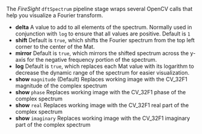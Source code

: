 The _FireSight_ `dftSpectrum` pipeline stage wraps several OpenCV calls that help you visualize a Fourier transform.

* **delta** A value to add to all elements of the spectrum. Normally used in conjunction with `log` to ensure that all values are positive. Default is `1`
* **shift** Default is `true`, which shifts the Fourier spectrum from the top left corner to the center of the Mat.
* **mirror** Default is `true`, which mirrors the shifted spectrum across the y-axis for the negative frequency portion of the spectrum.
* **log** Default is `true`, which replaces each Mat value with its logarithm to decrease the dynamic range of the spectrum for easier visualization.
* **show** `magnitude` (Default) Replaces working image with the CV_32F1 magnitude of the complex spectrum
* **show** `phase` Replaces working image with the CV_32F1 phase of the complex spectrum
* **show** `real` Replaces working image with the CV_32F1 real part of the complex spectrum
* **show** `imaginary` Replaces working image with the CV_32F1 imaginary part of the complex spectrum
